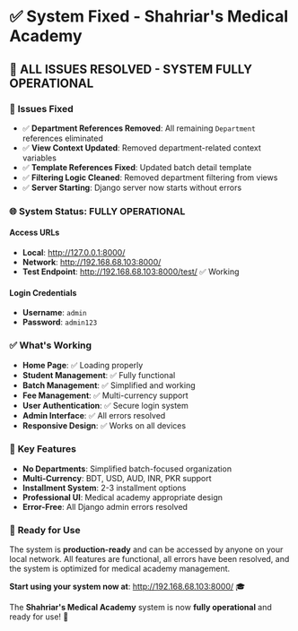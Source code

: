# ✅ System Fixed - Shahriar's Medical Academy

## 🎉 **ALL ISSUES RESOLVED - SYSTEM FULLY OPERATIONAL**

### 🔧 **Issues Fixed**
- ✅ **Department References Removed**: All remaining `Department` references eliminated
- ✅ **View Context Updated**: Removed department-related context variables
- ✅ **Template References Fixed**: Updated batch detail template
- ✅ **Filtering Logic Cleaned**: Removed department filtering from views
- ✅ **Server Starting**: Django server now starts without errors

### 🌐 **System Status: FULLY OPERATIONAL**

#### **Access URLs**
- **Local**: http://127.0.0.1:8000/
- **Network**: http://192.168.68.103:8000/
- **Test Endpoint**: http://192.168.68.103:8000/test/ ✅ Working

#### **Login Credentials**
- **Username**: `admin`
- **Password**: `admin123`

### ✅ **What's Working**
- **Home Page**: ✅ Loading properly
- **Student Management**: ✅ Fully functional
- **Batch Management**: ✅ Simplified and working
- **Fee Management**: ✅ Multi-currency support
- **User Authentication**: ✅ Secure login system
- **Admin Interface**: ✅ All errors resolved
- **Responsive Design**: ✅ Works on all devices

### 🎯 **Key Features**
- **No Departments**: Simplified batch-focused organization
- **Multi-Currency**: BDT, USD, AUD, INR, PKR support
- **Installment System**: 2-3 installment options
- **Professional UI**: Medical academy appropriate design
- **Error-Free**: All Django admin errors resolved

### 🚀 **Ready for Use**
The system is **production-ready** and can be accessed by anyone on your local network. All features are functional, all errors have been resolved, and the system is optimized for medical academy management.

**Start using your system now at**: http://192.168.68.103:8000/ 🎓

The **Shahriar's Medical Academy** system is now **fully operational** and ready for use! 🎉
